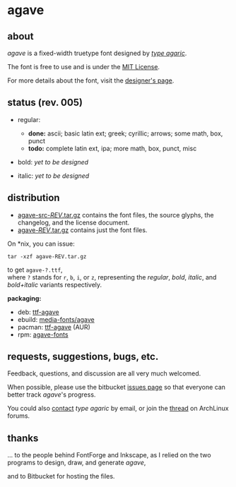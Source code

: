 # agave

[1]: https://bitbucket.org/agaric/agave/downloads/agave-src-005.tar.gz "get agave with source"
[2]: https://bitbucket.org/agaric/agave/downloads/agave-005.tar.gz "get agave"
[3]: http://an.erki.net/pub/repo/ttf-agave_5-2_all.deb "get agave (deb)"
[4]: http://an.erki.net/pub/repo/agave-5.ebuild "get agave (ebuild)"
[5]: https://aur.archlinux.org/packages/ttf-agave/ "agave @ AUR"
[6]: http://an.erki.net/pub/repo/agave-fonts-5-2.noarch.rpm "get agave (rpm)"

## about
*agave* is a fixed-width truetype font designed by *[type agaric](http://an.erki.net/~b/typo/)*.

The font is free to use and is under the [MIT License](http://an.erki.net/~b/typo/agave_license).

For more details about the font, visit the [designer's page](http://an.erki.net/~b/typo/agave).

## status (rev. 005)
* regular:
    * **done:** ascii; basic latin ext; greek; cyrillic; arrows; some math, box, punct
    * **todo:** complete latin ext, ipa; more math, box, punct, misc

* bold:
*yet to be designed*

* italic:
*yet to be designed*

## distribution
* [agave-src-*REV*.tar.gz][1] contains the font files, the source glyphs, the changelog, and the license document.
* [agave-*REV*.tar.gz][2] contains just the font files.

On \*nix, you can issue:

    tar -xzf agave-REV.tar.gz

to get `agave-?.ttf`,  
where `?` stands for `r`, `b`, `i`, or `z`, representing the *regular*, *bold*, *italic*, and *bold+italic* variants respectively.

**packaging:**

* deb: [ttf-agave][3]
* ebuild: [media-fonts/agave][4]
* pacman: [ttf-agave][5] (AUR)
* rpm: [agave-fonts][6]

## requests, suggestions, bugs, etc.
Feedback, questions, and discussion are all very much welcomed.

When possible, please use the bitbucket [issues page](https://bitbucket.org/agaric/agave/issues) so that everyone can better track *agave*'s progress.

You could also [contact](http://an.erki.net/~b/info) *type agaric* by email, or join the [thread](https://bbs.archlinux.org/viewtopic.php?id=160106) on ArchLinux forums.

## thanks
... to the people behind FontForge and Inkscape, as I relied on the two programs to design, draw, and generate *agave*,

and to Bitbucket for hosting the files.
